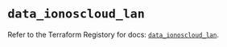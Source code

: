 # `data_ionoscloud_lan`

Refer to the Terraform Registory for docs: [`data_ionoscloud_lan`](https://www.terraform.io/docs/providers/ionoscloud/d/lan).
